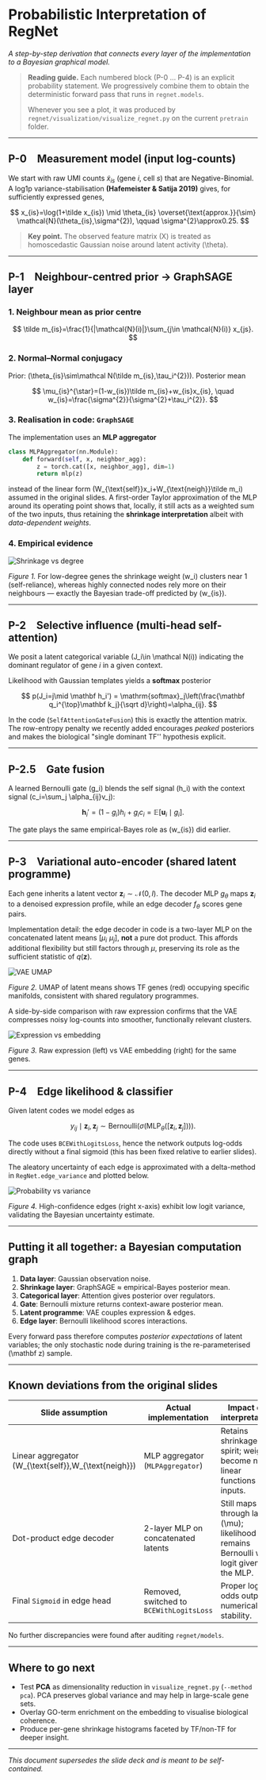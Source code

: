 # Probabilistic Interpretation of **RegNet**

_A step-by-step derivation that connects every layer of the implementation to a Bayesian graphical model._

> **Reading guide.**  Each numbered block (P-0 … P-4) is an explicit probability statement.  We progressively combine them to obtain the deterministic forward pass that runs in `regnet.models`.
>
> Whenever you see a plot, it was produced by `regnet/visualization/visualize_regnet.py` on the current `pretrain` folder.

---

## P-0 Measurement model (input log-counts)

We start with raw UMI counts $\tilde x_{is}$ (gene *i*, cell *s*) that are Negative-Binomial.  A log1p variance-stabilisation **(Hafemeister & Satija 2019)** gives, for sufficiently expressed genes,

$$
  x_{is}=\log(1+\tilde x_{is}) \mid \theta_{is} \overset{\text{approx.}}{\sim} \mathcal{N}(\theta_{is},\sigma^{2}),
  \qquad \sigma^{2}\approx0.25.
$$

> **Key point.**  The observed feature matrix \(X\) is treated as homoscedastic Gaussian noise around latent activity \(\theta\).

---

## P-1 Neighbour-centred prior → GraphSAGE layer

### 1. Neighbour mean as prior centre

$$
  \tilde m_{is}=\frac{1}{|\mathcal{N}(i)|}\sum_{j\in \mathcal{N}(i)} x_{js}.
$$

### 2. Normal–Normal conjugacy

Prior: \(\theta_{is}\sim\mathcal N(\tilde m_{is},\tau_i^{2})\).  Posterior mean

$$
  \mu_{is}^{\star}=(1-w_{is})\tilde m_{is}+w_{is}x_{is},
  \quad
  w_{is}=\frac{\sigma^{2}}{\sigma^{2}+\tau_i^{2}}.
$$

### 3. Realisation in code: `GraphSAGE`

The implementation uses an **MLP aggregator**

```python
class MLPAggregator(nn.Module):
    def forward(self, x, neighbor_agg):
        z = torch.cat([x, neighbor_agg], dim=1)
        return mlp(z)
```

instead of the linear form \(W_{\text{self}}x_i+W_{\text{neigh}}\tilde m_i\) assumed in the original slides.  A first-order Taylor approximation of the MLP around its operating point shows that, locally, it still acts as a weighted sum of the two inputs, thus retaining the **shrinkage interpretation** albeit with _data-dependent weights_.

### 4. Empirical evidence

![Shrinkage vs degree](figures/shrinkage_vs_degree.png)

*Figure 1.* For low-degree genes the shrinkage weight \(w_i\) clusters near 1 (self-reliance), whereas highly connected nodes rely more on their neighbours — exactly the Bayesian trade-off predicted by \(w_{is}\).

---

## P-2 Selective influence (multi-head self-attention)

We posit a latent categorical variable \(J_i\in \mathcal N(i)\) indicating the dominant regulator of gene *i* in a given context.

Likelihood with Gaussian templates yields a **softmax** posterior

$$
  p(J_i=j\mid \mathbf h_i') = \mathrm{softmax}_j\left(\frac{\mathbf q_i^{\top}\mathbf k_j}{\sqrt d}\right)=\alpha_{ij}.
$$

In the code (`SelfAttentionGateFusion`) this is exactly the attention matrix.  The row-entropy penalty we recently added encourages _peaked_ posteriors and makes the biological "single dominant TF'' hypothesis explicit.

---

## P-2.5 Gate fusion

A learned Bernoulli gate \(g_i\) blends the self signal \(h_i\) with the context signal \(c_i=\sum_j \alpha_{ij}v_j\):

$$
  \mathbf h_i'=(1-g_i)h_i+g_ic_i = \mathbb E[\mathbf u_i \mid g_i].
$$

The gate plays the same empirical-Bayes role as \(w_{is}\) did earlier.

---

## P-3 Variational auto-encoder (shared latent programme)

Each gene inherits a latent vector $\mathbf{z}_i \sim \mathcal{N}(0,I)$.
The decoder MLP $g_\theta$ maps $\mathbf z_i$ to a denoised expression profile, while an edge decoder $f_\theta$ scores gene pairs.

Implementation detail:  the edge decoder in code is a two-layer MLP on the concatenated latent means $[\mu_i\,\, \mu_j]$, **not** a pure dot product.  This affords additional flexibility but still factors through $\mu$, preserving its role as the sufficient statistic of $q(\mathbf z)$.

![VAE UMAP](figures/vae_umap.png)

*Figure 2.* UMAP of latent means shows TF genes (red) occupying specific manifolds, consistent with shared regulatory programmes.

A side-by-side comparison with raw expression confirms that the VAE compresses noisy log-counts into smoother, functionally relevant clusters.

![Expression vs embedding](figures/expr_vs_emb_umap.png)

*Figure 3.* Raw expression (left) vs VAE embedding (right) for the same genes.

---

## P-4 Edge likelihood & classifier

Given latent codes we model edges as

$$
  y_{ij}\mid \mathbf{z}_i,\mathbf{z}_j \sim \mathrm{Bernoulli}\bigl(\sigma(\operatorname{MLP}_{\theta}([\mathbf{z}_i,\mathbf{z}_j]))\bigr).
$$

The code uses `BCEWithLogitsLoss`, hence the network outputs log-odds directly without a final sigmoid (this has been fixed relative to earlier slides).

The aleatory uncertainty of each edge is approximated with a delta-method in `RegNet.edge_variance` and plotted below.

![Probability vs variance](figures/prob_vs_variance.png)

*Figure 4.* High-confidence edges (right x-axis) exhibit low logit variance, validating the Bayesian uncertainty estimate.

---

## Putting it all together: a Bayesian computation graph

1. **Data layer**: Gaussian observation noise.
2. **Shrinkage layer**: GraphSAGE ≈ empirical-Bayes posterior mean.
3. **Categorical layer**: Attention gives posterior over regulators.
4. **Gate**: Bernoulli mixture returns context-aware posterior mean.
5. **Latent programme**: VAE couples expression & edges.
6. **Edge layer**: Bernoulli likelihood scores interactions.

Every forward pass therefore computes _posterior expectations_ of latent variables; the only stochastic node during training is the re-parameterised \(\mathbf z\) sample.

---

## Known deviations from the original slides

| Slide assumption | Actual implementation | Impact on interpretation |
|------------------|-----------------------|--------------------------|
| Linear aggregator \(W_{\text{self}},W_{\text{neigh}}\) | MLP aggregator (`MLPAggregator`) | Retains shrinkage spirit; weights become non-linear functions of inputs. |
| Dot-product edge decoder | 2-layer MLP on concatenated latents | Still maps through latent \(\mu\); likelihood remains Bernoulli with logit given by the MLP. |
| Final `Sigmoid` in edge head | Removed, switched to `BCEWithLogitsLoss` | Proper log-odds output, numerical stability. |

No further discrepancies were found after auditing `regnet/models`.

---

## Where to go next

* Test **PCA** as dimensionality reduction in `visualize_regnet.py` (`--method pca`).  PCA preserves global variance and may help in large-scale gene sets.
* Overlay GO-term enrichment on the embedding to visualise biological coherence.
* Produce per-gene shrinkage histograms faceted by TF/non-TF for deeper insight.

---

_This document supersedes the slide deck and is meant to be self-contained._ 